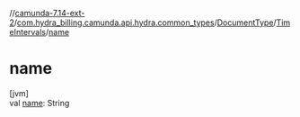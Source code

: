 //[camunda-7.14-ext-2](../../../../index.md)/[com.hydra_billing.camunda.api.hydra.common_types](../../index.md)/[DocumentType](../index.md)/[TimeIntervals](index.md)/[name](name.md)

# name

[jvm]\
val [name](name.md): String
